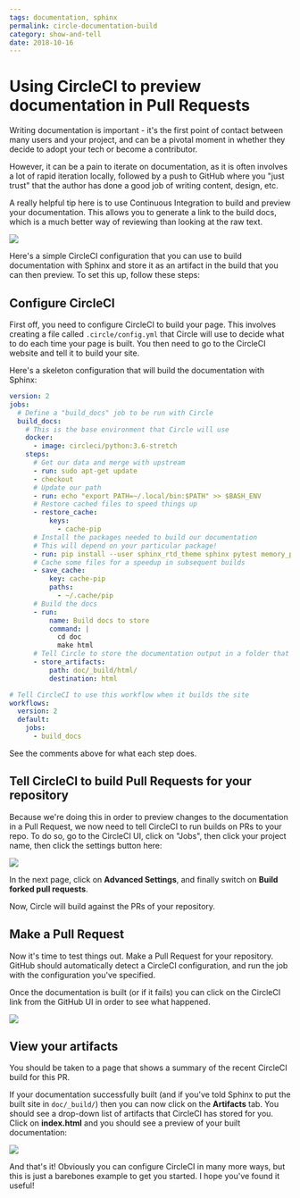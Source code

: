 ```yaml
---
tags: documentation, sphinx
permalink: circle-documentation-build
category: show-and-tell
date: 2018-10-16
---
```


# Using CircleCI to preview documentation in Pull Requests

Writing documentation is important - it's the first point of contact between many users and your
project, and can be a pivotal moment in whether they decide to adopt your tech or become a contributor.

However, it can be a pain to iterate on documentation, as it is often involves a lot of rapid iteration
locally, followed by a push to GitHub where you "just trust" that the author has done a good job of
writing content, design, etc.

A really helpful tip here is to use Continuous Integration to build and preview your documentation. This
allows you to generate a link to the build docs, which is a much better way of reviewing than looking at
the raw text.


![](/images/2018/sphinx-circle-logos.png)

Here's a simple CircleCI configuration that you can use to build documentation with Sphinx and store it
as an artifact in the build that you can then preview. To set this up, follow these steps:

## Configure CircleCI

First off, you need to configure CircleCI to build your page. This involves creating a file called `.circle/config.yml`
that Circle will use to decide what to do each time your page is built. You then need to go to the CircleCI
website and tell it to build your site.

Here's a skeleton configuration that will build the documentation with Sphinx:

```yaml
version: 2
jobs:
  # Define a "build_docs" job to be run with Circle
  build_docs:
    # This is the base environment that Circle will use
    docker:
      - image: circleci/python:3.6-stretch
    steps:
      # Get our data and merge with upstream
      - run: sudo apt-get update
      - checkout
      # Update our path
      - run: echo "export PATH=~/.local/bin:$PATH" >> $BASH_ENV
      # Restore cached files to speed things up
      - restore_cache:
          keys:
            - cache-pip
      # Install the packages needed to build our documentation
      # This will depend on your particular package!
      - run: pip install --user sphinx_rtd_theme sphinx pytest memory_profiler recommonmark sphinx_copybutton jupyterhub
      # Cache some files for a speedup in subsequent builds
      - save_cache:
          key: cache-pip
          paths:
            - ~/.cache/pip
      # Build the docs
      - run:
          name: Build docs to store
          command: |
            cd doc
            make html
      # Tell Circle to store the documentation output in a folder that we can access later
      - store_artifacts:
          path: doc/_build/html/
          destination: html

# Tell CircleCI to use this workflow when it builds the site
workflows:
  version: 2
  default:
    jobs:
      - build_docs
```

See the comments above for what each step does.

## Tell CircleCI to build Pull Requests for your repository

Because we're doing this in order to preview changes to the documentation in a Pull Request,
we now need to tell CircleCI to run builds on PRs to your repo. To do so, go to the CircleCI UI, click on "Jobs", then click
your project name, then click the settings button here:

![](/images/2018/sphinx-circle-settings.png)

In the next page, click on **Advanced Settings**, and finally switch on **Build forked pull requests**.

Now, Circle will build against the PRs of your repository.

## Make a Pull Request

Now it's time to test things out. Make a Pull Request for your repository. GitHub should automatically
detect a CircleCI configuration, and run the job with the configuration you've specified.

Once the documentation is built (or if it fails) you can click on the CircleCI link from the GitHub UI
in order to see what happened.

![](/images/2018/sphinx-circle-github-pr.png)

## View your artifacts

You should be taken to a page that shows a summary of the recent CircleCI build for this PR.

If your documentation successfully built (and if you've told Sphinx to put the built site in `doc/_build/`) then
you can now click on the **Artifacts** tab. You should see a drop-down list of artifacts that CircleCI has
stored for you. Click on **index.html** and you should see a preview of your built documentation:

![](/images/2018/sphinx-circle-artifacts.png)

And that's it! Obviously you can configure CircleCI in many more ways, but this is just a barebones example
to get you started. I hope you've found it useful!
